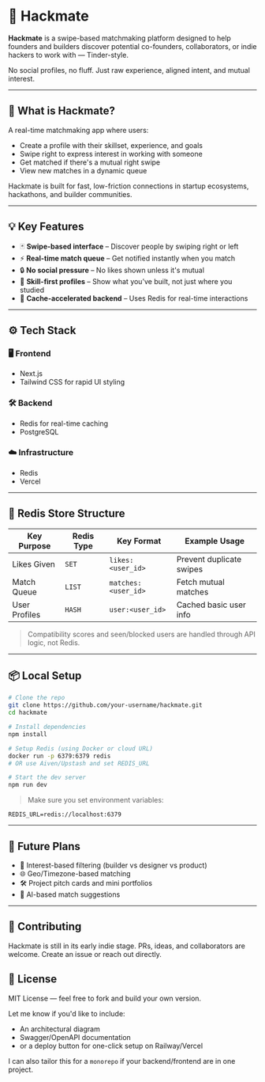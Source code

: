 
# 🚀 Hackmate

**Hackmate** is a swipe-based matchmaking platform designed to help founders and builders discover potential co-founders, collaborators, or indie hackers to work with — Tinder-style.

No social profiles, no fluff. Just raw experience, aligned intent, and mutual interest.

---

## 🧠 What is Hackmate?

A real-time matchmaking app where users:

- Create a profile with their skillset, experience, and goals
- Swipe right to express interest in working with someone
- Get matched if there's a mutual right swipe
- View new matches in a dynamic queue

Hackmate is built for fast, low-friction connections in startup ecosystems, hackathons, and builder communities.

---

## 💡 Key Features

- 🃏 **Swipe-based interface** – Discover people by swiping right or left
- ⚡️ **Real-time match queue** – Get notified instantly when you match
- 🔒 **No social pressure** – No likes shown unless it's mutual
- 🧰 **Skill-first profiles** – Show what you’ve built, not just where you studied
- 🧠 **Cache-accelerated backend** – Uses Redis for real-time interactions

---

## ⚙️ Tech Stack

### 🖥 Frontend
- Next.js 
- Tailwind CSS for rapid UI styling

### 🛠 Backend
- Redis for real-time caching
- PostgreSQL 

### ☁️ Infrastructure
- Redis 
- Vercel 

---

## 🧱 Redis Store Structure

| Key Purpose       | Redis Type | Key Format          | Example Usage            |
|-------------------|------------|----------------------|---------------------------|
| Likes Given       | `SET`      | `likes:<user_id>`    | Prevent duplicate swipes |
| Match Queue       | `LIST`     | `matches:<user_id>`  | Fetch mutual matches     |
| User Profiles     | `HASH`     | `user:<user_id>`     | Cached basic user info   |

> Compatibility scores and seen/blocked users are handled through API logic, not Redis.

---

## 📦 Local Setup

```bash
# Clone the repo
git clone https://github.com/your-username/hackmate.git
cd hackmate

# Install dependencies
npm install

# Setup Redis (using Docker or cloud URL)
docker run -p 6379:6379 redis
# OR use Aiven/Upstash and set REDIS_URL

# Start the dev server
npm run dev
````

> Make sure you set environment variables:

```env
REDIS_URL=redis://localhost:6379
```

---

## 🧠 Future Plans

* 🎯 Interest-based filtering (builder vs designer vs product)
* 🌐 Geo/Timezone-based matching
* 🛠 Project pitch cards and mini portfolios
* 🤖 AI-based match suggestions

---

## 🤝 Contributing

Hackmate is still in its early indie stage. PRs, ideas, and collaborators are welcome. Create an issue or reach out directly.



## 📜 License

MIT License — feel free to fork and build your own version.



Let me know if you'd like to include:
- An architectural diagram
- Swagger/OpenAPI documentation
- or a deploy button for one-click setup on Railway/Vercel

I can also tailor this for a `monorepo` if your backend/frontend are in one project.
